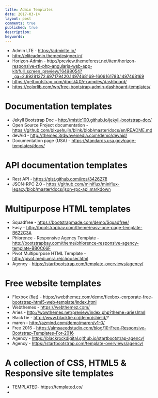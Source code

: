 ```yaml
---
title: Admin Templates
date: 2017-03-14
layout: post
comments: true
published: true
description: 
keywords: 
---
```


* Admin LTE - https://adminlte.io/
* http://eliteadmin.themedesigner.in/
* Horizon-Admin - http://preview.themeforest.net/item/horizon-responsive-rtl-php-angularjs-web-app-kit/full_screen_preview/16498054?_ga=2.89281372.697179420.1497468169-1609161783.1497468169
* https://getbootstrap.com/docs/4.0/examples/dashboard/
* https://colorlib.com/wp/free-bootstrap-admin-dashboard-templates/

# Documentation templates
* Jekyll Bootstrap Doc - http://mistic100.github.io/jekyll-bootstrap-doc/
* Open Source Project documentation - https://github.com/bixuehujin/blink/blob/master/docs/en/README.md
* devAid - http://themes.3rdwavemedia.com/demo/devaid/
* Documentation page (USA) - https://standards.usa.gov/page-templates/docs/

# API documentation templates
* Rest API - https://gist.github.com/iros/3426278
* JSON-RPC 2.0 - https://github.com/miniflux/miniflux-legacy/blob/master/docs/json-rpc-api.markdown

# Multipurpose HTML templates
* Squadfree - https://bootstrapmade.com/demo/Squadfree/
* Easy - http://bootstrapbay.com/theme/easy-one-page-template-B622C3A
* Phlorence - Responsive Agency Template - http://bootstrapbay.com/theme/phlorence-responsive-agency-template-BB0C66F
* Pivot Multipurpose HTML Template - http://pivot.mediumra.re/chooser.html
* Agency - https://startbootstrap.com/template-overviews/agency/

# Free website templates
* Flexbox (flat) - https://webthemez.com/demo/flexbox-corporate-free-bootstrap-html5-web-template/index.html
* Webthemes - https://webthemez.com/
* Aries - http://wowthemes.net/preview/index.php?theme=arieshtml
* BlackTie - http://www.blacktie.co/demo/shield/?
* maren - http://azmind.com/demo/maren/v1-0/
* Free 2016 - https://almsaeedstudio.com/blog/10-Free-Responsive-Bootstrap-Templates-For-2016
* Agency - https://blackrockdigital.github.io/startbootstrap-agency/
* Agency - https://startbootstrap.com/template-overviews/agency/

# A collection of CSS, HTML5 & Responsive site templates
* TEMPLATED- https://templated.co/
*